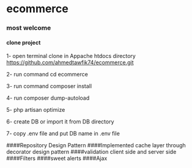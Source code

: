 # ecommerce

### most welcome
#### clone project
1- open terminal clone in Appache htdocs directory https://github.com/ahmedtawfik74/ecommerce.git

2-  run command cd ecommerce

3- run command composer install

4- run composer dump-autoload

5- php artisan optimize

6- create DB or import it from DB directory

7- copy .env file and put DB name in .env file


####Repository Design Pattern
####Implemented cache layer through decorator design pattern
####validation client side and server side 
####Filters
####sweet alerts
####Ajax 
